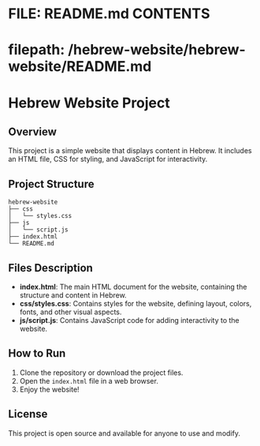 # FILE: README.md CONTENTS
# filepath: /hebrew-website/hebrew-website/README.md
# Hebrew Website Project

## Overview
This project is a simple website that displays content in Hebrew. It includes an HTML file, CSS for styling, and JavaScript for interactivity.

## Project Structure
```
hebrew-website
├── css
│   └── styles.css
├── js
│   └── script.js
├── index.html
└── README.md
```

## Files Description
- **index.html**: The main HTML document for the website, containing the structure and content in Hebrew.
- **css/styles.css**: Contains styles for the website, defining layout, colors, fonts, and other visual aspects.
- **js/script.js**: Contains JavaScript code for adding interactivity to the website.

## How to Run
1. Clone the repository or download the project files.
2. Open the `index.html` file in a web browser.
3. Enjoy the website!

## License
This project is open source and available for anyone to use and modify.